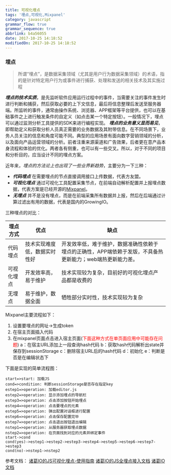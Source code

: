 ```yaml
---
title: 可视化埋点
tags: '埋点,可视化,Mixpanel'
category: javascript
grammar_flow: true
grammar_sequence: true
abbrlink: b4a56055
date: 2017-10-25 14:18:52
modifiedOn: 2017-10-25 14:18:52
---
```



### 埋点
> 所谓“埋点”，是数据采集领域（尤其是用户行为数据采集领域）的术语，指的是针对特定用户行为或事件进行捕获、处理和发送的相关技术及其实施过程

***埋点的技术实质***，是先监听软件应用运行过程中的事件，当需要关注的事件发生时进行判断和捕获，然后获取必要的上下文信息，最后将信息整理后发送至服务器端。所监听的事件，通常由操作系统、浏览器、APP框架等平台提供，也可以在基础事件之上进行触发条件的自定义（如点击某一个特定按钮）。一般情况下，埋点可以通过监测分析工具提供的SDK来进行编程实现。
***埋点的业务意义显而易见***，即帮助定义和获取分析人员真正需要的业务数据及其附带信息。在不同场景下，业务人员关注的信息和角度可能不同。典型的应用场景有面向数字营销领域的分析，以及面向产品运营领域的分析。前者注重来源渠道和广告效果，后者更在意产品本身流程和体验的优化。两者各有侧重，也可以有一些交叉。所以，对于不同的项目和分析目的，应当设计不同的埋点方案。

近年来，*埋点的方法论上也出现了一些业界新趋势*，主要分为一下三种：
* ***代码埋点*** 在需要埋点的节点直接调用接口上传数据，代表方友盟。
* ***可视化埋点*** 通过可视化工具配置采集节点，在前端自动解析配置并上报埋点数据，代表方案是已经开源的[Mixpanel][1]。
* ***无埋点*** 并不是没有埋点，而是在前端采集所有数据并上报，然后在后端通过计算过滤出有用的数据，代表是国内的GrowingIO。

三种埋点的对比：

| 埋点方式   | 优点                         | 缺点                                                                                                       |
| ---------- | ---------------------------- | ---------------------------------------------------------------------------------------------------------- |
| 代码埋点   | 技术实现难度低，数据实时性好 | 开发效率低，难于维护，数据准确性依赖于埋点的正确性，APP端依赖于发版，不具备热更新能力；web端热更新能力差。 |
| 可视化埋点 | 开发效率高，易于维护         | 技术实现较为复杂，目前好的可视化埋点产品都是收费的                                                         |
| 无埋点     | 易于维护，数据全面           | 牺牲部分实时性，技术实现较为复杂                                                                           |



Mixpanel主要流程如下：
 1. 设置要埋点的网址->生成token
 2. 在宿主页面插入代码
 3. 在mixpanel页面点击进入宿主页面(<font color="red">下面这种方式在单页面应用中可能存在问题</font>)
	a：在宿主URL添加上一段查询hash代码
	b：获取hash代码解析出state并保存到sessionStorage
	c：删除宿主URL后的hash代码
	d：初始化
	e：判断是否是在编辑状态下
	
下面是实现的简单流程图：
```flow
start=>start: 加载JS
cond=>condition: 判断sessionStorage是否存在指定key
estep1=>operation: 加载editor.js
estep2=>operation: 显示添加埋点的导航栏
estep3=>operation: 点击添加按钮开始埋点
estep4=>operation: 点击要埋点的元素
estep5=>operation: 弹出配置对话框进行配置
estep6=>operation: 点击保存配置完毕
estep7=>operation: 点击退出按钮退出编辑
nstep1=>operation: 从服务器获取埋点数据
nstep2=>operation: 在页面找到对应的元素并绑定事件
start->cond
cond(yes)->estep1->estep2->estep3->estep4->estep5->estep6->estep7->estep3
cond(no)->nstep1->nstep2

```
	
	
参考文档：
[诸葛IO的JS可视化埋点-使用指南][2]
[诸葛IO的JS全埋点接入文档][3]
[诸葛IO文档][4]


  [1]: https://github.com/mixpanel
  [2]: http://help.zhugeio.com/hc/kb/article/1068533/
  [3]: http://help.zhugeio.com/hc/kb/article/1060006/
  [4]: https://docs.zhugeio.com/quickstart/